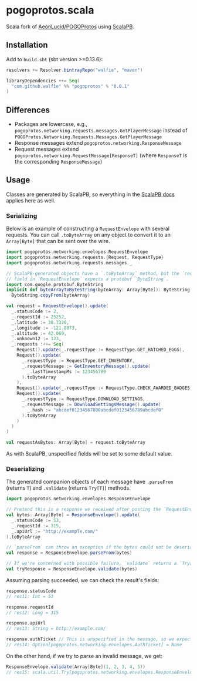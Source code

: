 # pogoprotos.scala

Scala fork of [AeonLucid/POGOProtos](https://github.com/AeonLucid/POGOProtos)
using [ScalaPB](https://github.com/trueaccord/ScalaPB).

## Installation

Add to `build.sbt` (sbt version >=0.13.6):

```scala
resolvers += Resolver.bintrayRepo("walfie", "maven")

libraryDependencies ++= Seq(
  "com.github.walfie" %% "pogoprotos" % "0.0.1"
)
```

## Differences

* Packages are lowercase, e.g., `pogoprotos.networking.requests.messages.GetPlayerMessage`
  instead of `POGOProtos.Networking.Requests.Messages.GetPlayerMessage`
* Response messages extend `pogoprotos.networking.ResponseMessage`
* Request messages extend `pogoprotos.networking.RequestMessage[ResponseT]` 
  (where `ResponseT` is the corresponding `ResponseMessage`)

## Usage

Classes are generated by ScalaPB, so everything in the
[ScalaPB docs](http://trueaccord.github.io/ScalaPB/generated-code.html)
applies here as well.

### Serializing

Below is an example of constructing a `RequestEnvelope` with several requests.
You can call `.toByteArray` on any object to convert it to an `Array[Byte]` that
can be sent over the wire.

```scala
import pogoprotos.networking.envelopes.RequestEnvelope
import pogoprotos.networking.requests.{Request, RequestType}
import pogoprotos.networking.requests.messages._

// ScalaPB-generated objects have a `.toByteArray` method, but the `requests`
// field in `RequestEnvelope` expects a protobuf `ByteString`.
import com.google.protobuf.ByteString
implicit def byteArrayToByteString(byteArray: Array[Byte]): ByteString =
  ByteString.copyFrom(byteArray)

val request = RequestEnvelope().update(
  _.statusCode := 2,
  _.requestId := 25252,
  _.latitude := 38.7330,
  _.longitude := -121.8073,
  _.altitude := 42.069,
  _.unknown12 := 123,
  _.requests :++= Seq(
    Request().update(_.requestType := RequestType.GET_HATCHED_EGGS),
    Request().update(
      _.requestType := RequestType.GET_INVENTORY,
      _.requestMessage := GetInventoryMessage().update(
        _.lastTimestampMs := 123456789
      ).toByteArray
    ),
    Request().update(_.requestType := RequestType.CHECK_AWARDED_BADGES),
    Request().update(
      _.requestType := RequestType.DOWNLOAD_SETTINGS,
      _.requestMessage := DownloadSettingsMessage().update(
        _.hash := "abcdef01234567890abcdef0123456789abcdef0"
      ).toByteArray
    )
  )
)

val requestAsBytes: Array[Byte] = request.toByteArray
```

As with ScalaPB, unspecified fields will be set to some default value.

### Deserializing

The generated companion objects of each message have `.parseFrom` (returns `T`)
and `.validate` (returns `Try[T]`) methods.

```scala
import pogoprotos.networking.envelopes.ResponseEnvelope

// Pretend this is a response we received after posting the `RequestEnvelope`
val bytes: Array[Byte] = ResponseEnvelope().update(
  _.statusCode := 53,
  _.requestId := 315,
  _.apiUrl := "http://example.com/"
).toByteArray

// `parseFrom` can throw an exception if the bytes could not be deserialized
val response = ResponseEnvelope.parseFrom(bytes)

// If we're concerned with possible failure, `validate` returns a `Try[ResponseEnvelope]`
val tryResponse = ResponseEnvelope.validate(bytes)
```

Assuming parsing succeeded, we can check the result's fields:

```scala
response.statusCode
// res11: Int = 53

response.requestId
// res12: Long = 315

response.apiUrl
// res13: String = http://example.com/

response.authTicket // This is unspecified in the message, so we expect `None`
// res14: Option[pogoprotos.networking.envelopes.AuthTicket] = None
```

On the other hand, if we try to parse an invalid message, we get:

```scala
ResponseEnvelope.validate(Array[Byte](1, 2, 3, 4, 5))
// res15: scala.util.Try[pogoprotos.networking.envelopes.ResponseEnvelope] = Failure(com.google.protobuf.InvalidProtocolBufferException: Protocol message contained an invalid tag (zero).)
```

